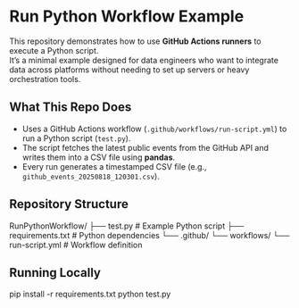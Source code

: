 # Run Python Workflow Example

This repository demonstrates how to use **GitHub Actions runners** to execute a Python script.  
It’s a minimal example designed for data engineers who want to integrate data across platforms without needing to set up servers or heavy orchestration tools.

## What This Repo Does

- Uses a GitHub Actions workflow (`.github/workflows/run-script.yml`) to run a Python script (`test.py`).
- The script fetches the latest public events from the GitHub API and writes them into a CSV file using **pandas**.
- Every run generates a timestamped CSV file (e.g., `github_events_20250818_120301.csv`).

## Repository Structure

RunPythonWorkflow/
├── test.py # Example Python script
├── requirements.txt # Python dependencies
└── .github/
└── workflows/
└── run-script.yml # Workflow definition

## Running Locally

pip install -r requirements.txt
python test.py
